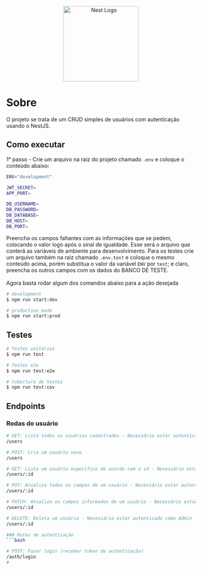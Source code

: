 <p align="center">
  <a href="http://nestjs.com/" target="blank"><img src="https://nestjs.com/img/logo-small.svg" width="200" alt="Nest Logo" /></a>
</p>

[circleci-image]: https://img.shields.io/circleci/build/github/nestjs/nest/master?token=abc123def456
[circleci-url]: https://circleci.com/gh/nestjs/nest

# Sobre
O projeto se trata de um CRUD simples de usuários com autenticação usando o NestJS.

## Como executar

1° passo - Crie um arquivo na raiz do projeto chamado `.env` e coloque o conteúdo abaixo:

```bash
ENV="development"

JWT_SECRET=
APP_PORT=

DB_USERNAME=
DB_PASSWORD=
DB_DATABASE=
DB_HOST=
DB_PORT=
```
Preencha os campos faltantes com as informações que se pedem, colocando o valor logo após o sinal de igualdade.
Esse será o arquivo que conterá as variáveis de ambiente para desenvolvimento. Para os testes crie um arquivo também na raiz chamado `.env.test` e coloque o mesmo conteúdo acima, porém substitua o valor da variável `ENV` por `test`; e claro, preencha os outros campos com os dados do BANCO DE TESTE. <br><br>
Agora basta rodar algum dos comandos abaixo para a ação desejada


```bash
# development
$ npm run start:dev

# production mode
$ npm run start:prod
```

## Testes

```bash
# Testes unitários
$ npm run test

# Testes e2e
$ npm run test:e2e

# Cobertura de testes
$ npm run test:cov
```

## Endpoints
### Rodas do usuário
```bash
# GET: Lista todos os usuários cadastrados - Necessário estar autenticado pelo menos como User
/users

# POST: Cria um usuário novo
/users

# GET: Lista um usuário específico de acordo com o id - Necessário estar autenticado como Admin
/users/:id

# PUT: Atualiza todos os campos de um usuário - Necessário estar autenticado como Admin
/users/:id

# PATCH: Atualiza os campos informados de um usuário - Necessário estar autenticado como Admin
/users/:id

# DELETE: Deleta um usuário - Necessário estar autenticado como Admin
/users/:id

### Rotas de autenticação
```bash

# POST: Fazer login (receber token de autenticação)
/auth/login
# 
```
```
